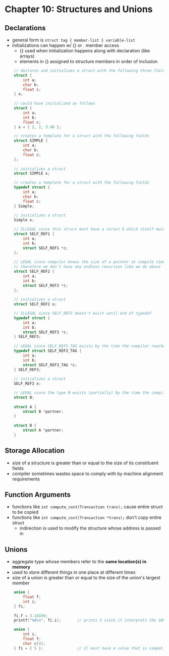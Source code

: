 # Chapter 10: Structures and Unions

## Declarations

- general form is `struct tag { member-list } variable-list`
- initializations can happen w/ {} or . member access
  - {} used when initialization happens along with declaration (like arrays)
  - elements in {} assigned to structure members in order of inclusion

```C
    // declares and initializes a struct with the following three fields 
    struct {
        int a;
        char b;
        float c;
    } x;
    
    // could have initialized as follows
    struct {
        int a;
        int b;
        float c;
    } x = { 2, 2, 3.46 };
```

```C
    // creates a template for a struct with the following fields
    struct SIMPLE {
        int a;
        char b;
        float c;
    };
    
    // initializes a struct
    struct SIMPLE x;
```

```C
    // creates a template for a struct with the following fields
    typedef struct {
        int a;
        char b;
        float c;
    } Simple;
    
    // initializes a struct
    Simple x;
```

```C
    // ILLEGAL since this struct must have a struct b which itself must have a b etc....
    struct SELF_REF1 {
        int a;
        int b;
        struct SELF_REF1 *c;
    };
    
    // LEGAL since compiler knows the size of a pointer at compile time
    // therefore we don't have any endless recursion like we do above
    struct SELF_REF2 {
        int a;
        int b;
        struct SELF_REF2 *c;
    };
    
    // initializes a struct
    struct SELF_REF2 x;
```

```C
    // ILLEGAL since SELF_REF3 doesn't exist until end of typedef
    typedef struct {
        int a;
        int b;
        struct SELF_REF3 *c;
    } SELF_REF3;
    
    // LEGAL since SELF_REF3_TAG exists by the time the compiler reaches the pointer declaration
    typedef struct SELF_REF3_TAG {
        int a;
        int b;
        struct SELF_REF3_TAG *c;
    } SELF_REF3;
    
    // initializes a struct
    SELF_REF3 x;
```

```C
    // LEGAL since the type B exists (partially) by the time the compiler declares a pointer to B
    struct B;
    
    struct A {
        struct B *partner;
    }
    
    struct B {
        struct A *partner;
    }
```

## Storage Allocation

- size of a structure is greater than or equal to the size of its constituent fields
- compiler sometimes wastes space to comply with by machine alignment requirements

## Function Arguments

- functions like `int compute_cost(Transaction trans);` cause entire struct to be copied
- functions like `int compute_cost(Transaction *trans);` don't copy entire struct 
  - indirection is used to modify the structure whose address is passed in

## Unions

- aggregate type whose members refer to the **same location(s) in memory**
- used to store different things in one place at different times
- size of a union is greater than or equal to the size of the union's largest member

```C
    union {
        float f;
        int i;
    } fi;
    
    fi.f = 3.14159;
    printf("%d\n", fi.i);       // prints 3 since it interprets the SAME bits in fi.f as an integer
```

```C
    union {
        int i;
        float f;
        char c[4];
    } fi = { 5 };               // {} must have a value that is compatible with first union member
```

